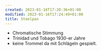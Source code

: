 ```yaml
---
created: 2023-01-16T17:20:36+01:00
modified: 2023-01-16T17:24:49+01:00
title: Steelpan
---
```


- Chromatische Stimmung
- Trinidad und Tobago 1930-er Jahre
- keine Trommel da mit Schlägeln gespielt.
